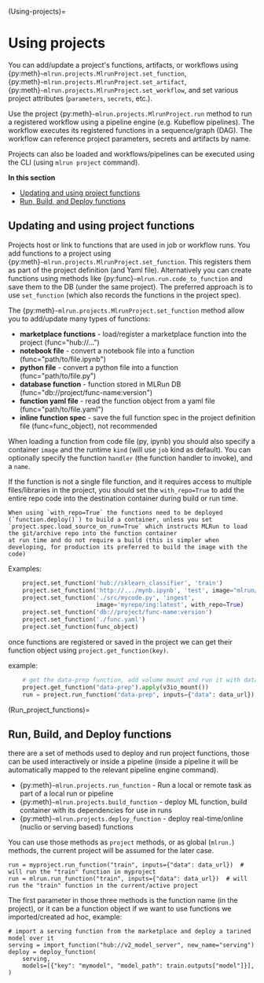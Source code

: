 (Using-projects)=
# Using projects

You can add/update a project's functions, artifacts, or workflows using {py:meth}`~mlrun.projects.MlrunProject.set_function`, 
{py:meth}`~mlrun.projects.MlrunProject.set_artifact`, {py:meth}`~mlrun.projects.MlrunProject.set_workflow`, and set
various project attributes (`parameters`, `secrets`, etc.).

Use the project {py:meth}`~mlrun.projects.MlrunProject.run` method to run a registered workflow using a pipeline engine (e.g. 
Kubeflow pipelines). The workflow executes its registered functions in a sequence/graph (DAG). The workflow can reference project
parameters, secrets and artifacts by name.

Projects can also be loaded and workflows/pipelines can be executed using the CLI (using `mlrun project` command).

**In this section**
- [Updating and using project functions](#updating-and-using-project-functions)
- [Run, Build, and Deploy functions](#run-build-and-deploy-functions)


## Updating and using project functions

Projects host or link to functions that are used in job or workflow runs. You add functions to a project using 
{py:meth}`~mlrun.projects.MlrunProject.set_function`. This registers them as part of the project definition (and Yaml file).
Alternatively you can create functions using methods like {py:func}`~mlrun.run.code_to_function` and save them to the DB (under the same project). 
The preferred approach is to use `set_function` (which also records the functions in the project spec).

The {py:meth}`~mlrun.projects.MlrunProject.set_function` method allow you to add/update many types of functions:
* **marketplace functions** - load/register a marketplace function into the project (func="hub://...")
* **notebook file** - convert a notebook file into a function (func="path/to/file.ipynb")
* **python file** - convert a python file into a function (func="path/to/file.py")
* **database function** - function stored in MLRun DB (func="db://project/func-name:version")
* **function yaml file** - read the function object from a yaml file (func="path/to/file.yaml")
* **inline function spec** - save the full function spec in the project definition file (func=func_object), not recommended

When loading a function from code file (py, ipynb) you should also specify a container `image` and the runtime `kind` (will use `job` kind as default).
You can optionally specify the function `handler` (the function handler to invoke), and a `name`.

If the function is not a single file function, and it requires access to multiple files/libraries in the project, 
you should set the `with_repo=True` to add the entire repo code into the destination container during build or run time.

```{admonition} Note
When using `with_repo=True` the functions need to be deployed (`function.deploy()`) to build a container, unless you set `project.spec.load_source_on_run=True` which instructs MLRun to load the git/archive repo into the function container 
at run time and do not require a build (this is simpler when developing, for production its preferred to build the image with the code)
```

Examples:

```python
    project.set_function('hub://sklearn_classifier', 'train')
    project.set_function('http://.../mynb.ipynb', 'test', image="mlrun/mlrun")
    project.set_function('./src/mycode.py', 'ingest',
                         image='myrepo/ing:latest', with_repo=True)
    project.set_function('db://project/func-name:version')
    project.set_function('./func.yaml')
    project.set_function(func_object)
```

once functions are registered or saved in the project we can get their function object using `project.get_function(key)`.

example:

```python
    # get the data-prep function, add volume mount and run it with data input
    project.get_function("data-prep").apply(v3io_mount())
    run = project.run_function("data-prep", inputs={"data": data_url})
```

(Run_project_functions)=
## Run, Build, and Deploy functions

there are a set of methods used to deploy and run project functions, those can be used interactively or inside a pipeline 
(inside a pipeline it will be automatically mapped to the relevant pipeline engine command).

* {py:meth}`~mlrun.projects.run_function`  - Run a local or remote task as part of a local run or pipeline
* {py:meth}`~mlrun.projects.build_function`  - deploy ML function, build container with its dependencies for use in runs
* {py:meth}`~mlrun.projects.deploy_function`  - deploy real-time/online (nuclio or serving based) functions

You can use those methods as `project` methods, or as global (`mlrun.`) methods, the current project will be assumed for the later case.

    run = myproject.run_function("train", inputs={"data": data_url})  # will run the "train" function in myproject
    run = mlrun.run_function("train", inputs={"data": data_url})  # will run the "train" function in the current/active project
    
The first parameter in those three methods is the function name (in the project), or it can be a function object if we want to use functions we imported/created ad hoc, example:

    # import a serving function from the marketplace and deploy a tarined model over it
    serving = import_function("hub://v2_model_server", new_name="serving")
    deploy = deploy_function(
        serving,
        models=[{"key": "mymodel", "model_path": train.outputs["model"]}],
    )
